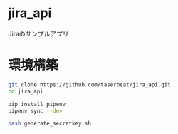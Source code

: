 # jira_api
Jiraのサンプルアプリ

# 環境構築
```bash
git clone https://github.com/taserbeat/jira_api.git
cd jira_api
```

```bash
pip install pipenv
pipenv sync --dev
```

```bash
bash generate_secretkey.sh 
```